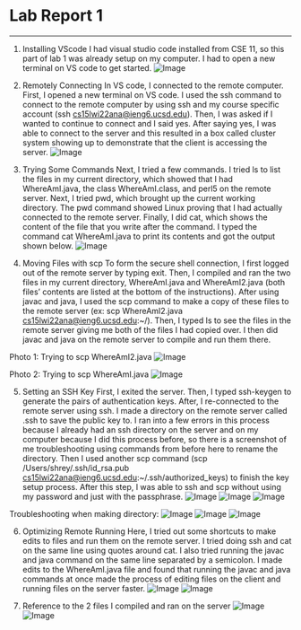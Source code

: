 # Lab Report 1
---
1. Installing VScode
I had visual studio code installed from CSE 11, so this part of lab 1 was already setup on my computer. I had to open a new terminal on VS code to get started. 
![Image](Image1.png)


2. Remotely Connecting
In VS code, I connected to the remote computer. First, I opened a new terminal on VS code. I used the ssh command to connect to the remote computer by using ssh and my course specific account (ssh cs15lwi22ana@ieng6.ucsd.edu). Then, I was asked if I wanted to continue to connect and I said yes. After saying yes, I was able to connect to the server and this resulted in a box called cluster system showing up to demonstrate that the client is accessing the server. 
![Image](Image2.png)


3. Trying Some Commands
Next, I tried a few commands. I tried ls to list the files in my current directory, which showed that I had WhereAmI.java, the class WhereAmI.class, and perl5 on the remote server. Next, I tried pwd, which brought up the current working directory. The pwd command showed Linux proving that I had actually connected to the remote server. Finally, I did cat, which shows the content of the file that you write after the command. I typed the command cat WhereAmI.java to print its contents and got the output shown below. 
![Image](Image3.png)


4. Moving Files with scp
To form the secure shell connection, I first logged out of the remote server by typing exit. Then, I compiled and ran the two files in my current directory, WhereAmI.java and WhereAmI2.java (both files’ contents are listed at the bottom of the instructions). After using javac and java, I used the scp command to make a copy of these files to the remote server (ex: scp WhereAmI2.java cs15lwi22ana@ieng6.ucsd.edu:~/). Then, I typed ls to see the files in the remote server giving me both of the files I had copied over. I then did javac and java on the remote server to compile and run them there. 

Photo 1: Trying to scp WhereAmI2.java
![Image](Image4A.png)

Photo 2: Trying to scp WhereAmI.java
![Image](Image4B.png)


5. Setting an SSH Key
First, I exited the server. Then, I typed ssh-keygen to generate the pairs of authentication keys. After, I re-connected to the remote server using ssh. I made a directory on the remote server called .ssh to save the public key to. I ran into a few errors in this process because I already had an ssh directory on the server and on my computer because I did this process before, so there is a screenshot of me troubleshooting using commands from before here to rename the directory. Then I used another scp command (scp /Users/shrey/.ssh/id_rsa.pub cs15lwi22ana@ieng6.ucsd.edu:~/.ssh/authorized_keys) to finish the key setup process. After this step, I was able to ssh and scp without using my password and just with the passphrase. 
![Image](Image5C.png)
![Image](Image5D.png)
![Image](Image5D.png)

Troubleshooting when making directory:
![Image](Image5E.png)
![Image](Image5F.png)
![Image](Image5G.png)


6. Optimizing Remote Running
Here, I tried out some shortcuts to make edits to files and run them on the remote server. I tried doing ssh and cat on the same line using quotes around cat. I also tried running the javac and java command on the same line separated by a semicolon. I made edits to the WhereAmI.java file and found that running the javac and java commands at once made the process of editing files on the client and running files on the server faster. 
![Image](Image6A.png)
![Image](Image6B.png)


7. Reference to the 2 files I compiled and ran on the server
![Image](Image7A.png)
![Image](Image7B.png)

